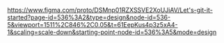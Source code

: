 https://www.figma.com/proto/DSMnp01RZXSSVE2XoUJiAV/Let's-git-it-started?page-id=536%3A2&type=design&node-id=536-5&viewport=1511%2C846%2C0.05&t=61EepKus4p3z5xA4-1&scaling=scale-down&starting-point-node-id=536%3A5&mode=design
